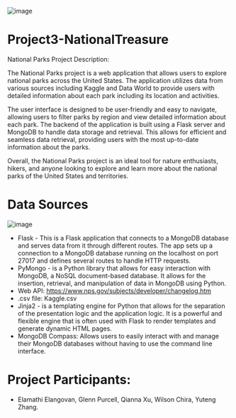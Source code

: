 ![image](https://user-images.githubusercontent.com/112281976/212208518-739cb1d6-3d86-4f1c-a676-d7ad680e983c.png)




# Project3-NationalTreasure

National Parks Project Description: 

The National Parks project is a web application that allows users to explore national parks across the United States. The application utilizes data from various sources including Kaggle and Data World to provide users with detailed information about each park including its location and activities.

The user interface is designed to be user-friendly and easy to navigate, allowing users to filter parks by region and view detailed information about each park. The backend of the application is built using a Flask server and MongoDB to handle data storage and retrieval. This allows for efficient and seamless data retrieval, providing users with the most up-to-date information about the parks.

Overall, the National Parks project is an ideal tool for nature enthusiasts, hikers, and anyone looking to explore and learn more about the national parks of the United States and territories.

# Data Sources

![image](https://user-images.githubusercontent.com/112281976/212980580-fbd127a3-cb95-4da6-95d2-337f83b97497.png)


* Flask - This is a Flask application that connects to a MongoDB database and serves data from it through different routes. The app sets up a connection to a MongoDB           database running on the localhost on port 27017 and defines several routes to handle HTTP requests.  
* PyMongo - is a Python library that allows for easy interaction with MongoDB, a NoSQL document-based database. It allows for the insertion, retrieval, and                       manipulation of data in MongoDB using Python.
* Web API:  https://www.nps.gov/subjects/developer/changelog.htm
* .csv file: Kaggle.csv
* Jinja2 -  is a templating engine for Python that allows for the separation of the presentation logic and the application logic. It is a powerful and flexible engine             that is often used with Flask to render templates and generate dynamic HTML pages.
* MongoDB Compass: Allows users to easily interact with and manage their MongoDB databases without having to use the command line interface.


# Project Participants:

* Elamathi Elangovan, Glenn Purcell, Qianna Xu, Wilson Chira, Yuteng Zhang.




